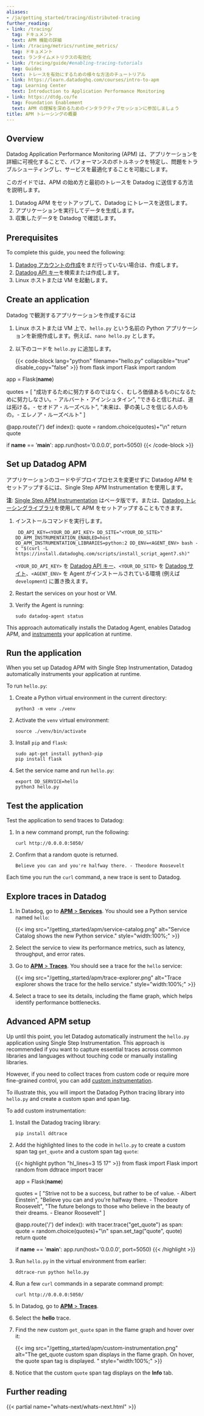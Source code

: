 ```yaml
---
aliases:
- /ja/getting_started/tracing/distributed-tracing
further_reading:
- link: /tracing/
  tag: ドキュメント
  text: APM 機能の詳細
- link: /tracing/metrics/runtime_metrics/
  tag: ドキュメント
  text: ランタイムメトリクスの有効化
- link: /tracing/guide/#enabling-tracing-tutorials
  tag: Guides
  text: トレースを有効にするための様々な方法のチュートリアル
- link: https://learn.datadoghq.com/courses/intro-to-apm
  tag: Learning Center
  text: Introduction to Application Performance Monitoring
- link: https://dtdg.co/fe
  tag: Foundation Enablement
  text: APM の理解を深めるためのインタラクティブセッションに参加しましょう
title: APM トレーシングの概要
---
```


## Overview

Datadog Application Performance Monitoring (APM) は、アプリケーションを詳細に可視化することで、パフォーマンスのボトルネックを特定し、問題をトラブルシューティングし、サービスを最適化することを可能にします。

このガイドでは、APM の始め方と最初のトレースを Datadog に送信する方法を説明します。

1. Datadog APM をセットアップして、Datadog にトレースを送信します。
1. アプリケーションを実行してデータを生成します。
1. 収集したデータを Datadog で確認します。

## Prerequisites

To complete this guide, you need the following:

1. [Datadog アカウントの作成][1]をまだ行っていない場合は、作成します。
1. [Datadog API キー][2]を検索または作成します。
1. Linux ホストまたは VM を起動します。

## Create an application

Datadog で観測するアプリケーションを作成するには

1. Linux ホストまたは VM 上で、`hello.py` という名前の Python アプリケーションを新規作成します。例えば、`nano hello.py` とします。
1. 以下のコードを `hello.py` に追加します。

    {{< code-block lang="python" filename="hello.py" collapsible="true" disable_copy="false" >}}
  from flask import Flask
  import random

  app = Flask(__name__)

  quotes = [
      "成功するために努力するのではなく、むしろ価値あるものになるために努力しなさい。- アルバート・アインシュタイン",
      "できると信じれば、道は拓ける。- セオドア・ルーズベルト",
      "未来は、夢の美しさを信じる人のもの。- エレノア・ルーズベルト"
  ]

  @app.route('/')
  def index():
      quote = random.choice(quotes)+"\n"
      return quote

  if __name__ == '__main__':
      app.run(host='0.0.0.0', port=5050)
  {{< /code-block >}}

## Set up Datadog APM

アプリケーションのコードやデプロイプロセスを変更せずに Datadog APM をセットアップするには、Single Step APM Instrumentation を使用します。

<div class="alert alert-info"><strong>注</strong>: <a href="https://docs.datadoghq.com/tracing/trace_collection/automatic_instrumentation/single-step-apm/">Single Step APM Instrumentation</a> はベータ版です。または、<a href="https://docs.datadoghq.com/tracing/trace_collection/automatic_instrumentation/dd_libraries/">Datadog トレーシングライブラリ</a>を使用して APM をセットアップすることもできます。</div>

1. インストールコマンドを実行します。

   ```shell
    DD_API_KEY=<YOUR_DD_API_KEY> DD_SITE="<YOUR_DD_SITE>" DD_APM_INSTRUMENTATION_ENABLED=host DD_APM_INSTRUMENTATION_LIBRARIES=python:2 DD_ENV=<AGENT_ENV> bash -c "$(curl -L https://install.datadoghq.com/scripts/install_script_agent7.sh)"
    ```

   `<YOUR_DD_API_KEY>` を [Datadog API キー][2]、`<YOUR_DD_SITE>` を [Datadog サイト][7]、`<AGENT_ENV>` を Agent がインストールされている環境 (例えば `development`) に置き換えます。 


1. Restart the services on your host or VM.
1. Verify the Agent is running:

    ```shell
   sudo datadog-agent status
   ```

This approach automatically installs the Datadog Agent, enables Datadog APM, and [instruments][5] your application at runtime.

## Run the application

When you set up Datadog APM with Single Step Instrumentation, Datadog automatically instruments your application at runtime.

To run `hello.py`:

1. Create a Python virtual environment in the current directory:

   ```shell
   python3 -m venv ./venv
   ```

1. Activate the `venv` virtual environment:

   ```shell
   source ./venv/bin/activate
   ```

1. Install `pip` and `flask`:

   ```shell
   sudo apt-get install python3-pip
   pip install flask
   ```

1. Set the service name and run `hello.py`:

   ```shell
   export DD_SERVICE=hello
   python3 hello.py
   ```

## Test the application

Test the application to send traces to Datadog:

1. In a new command prompt, run the following:

   ```shell
   curl http://0.0.0.0:5050/
   ```
1. Confirm that a random quote is returned.
   ```text
   Believe you can and you're halfway there. - Theodore Roosevelt
   ```

Each time you run the `curl` command, a new trace is sent to Datadog.

## Explore traces in Datadog

1. In Datadog, go to [**APM** > **Services**][3]. You should see a Python service named `hello`:

   {{< img src="/getting_started/apm/service-catalog.png" alt="Service Catalog shows the new Python service." style="width:100%;" >}}

1. Select the service to view its performance metrics, such as latency, throughput, and error rates.
1. Go to [**APM** > **Traces**][4]. You should see a trace for the `hello` service:

   {{< img src="/getting_started/apm/trace-explorer.png" alt="Trace explorer shows the trace for the hello service." style="width:100%;" >}}

1. Select a trace to see its details, including the flame graph, which helps identify performance bottlenecks.

## Advanced APM setup

Up until this point, you let Datadog automatically instrument the `hello.py` application using Single Step Instrumentation. This approach is recommended if you want to capture essential traces across common libraries and languages without touching code or manually installing libraries.

However, if you need to collect traces from custom code or require more fine-grained control, you can add [custom instrumentation][6].

To illustrate this, you will import the Datadog Python tracing library into `hello.py` and create a custom span and span tag.

To add custom instrumentation:

1. Install the Datadog tracing library:

   ```shell
   pip install ddtrace
   ```

1. Add the highlighted lines to the code in `hello.py` to create a custom span tag `get_quote` and a custom span tag `quote`:

   {{< highlight python "hl_lines=3 15 17" >}}
    from flask import Flask
    import random
    from ddtrace import tracer

    app = Flask(__name__)

    quotes = [
        "Strive not to be a success, but rather to be of value. - Albert Einstein",
        "Believe you can and you're halfway there. - Theodore Roosevelt",
        "The future belongs to those who believe in the beauty of their dreams. - Eleanor Roosevelt"
    ]

    @app.route('/')
    def index():
        with tracer.trace("get_quote") as span:
            quote = random.choice(quotes)+"\n"
            span.set_tag("quote", quote)
            return quote

    if __name__ == '__main__':
        app.run(host='0.0.0.0', port=5050)
   {{< /highlight >}}

1. Run `hello.py` in the virtual environment from earlier:
   ```shell
   ddtrace-run python hello.py
   ```
1. Run a few `curl` commands in a separate command prompt:
   ```shell
   curl http://0.0.0.0:5050/
   ```
1. In Datadog, go to [**APM** > **Traces**][4].
1. Select the **hello** trace.
1. Find the new custom `get_quote` span in the flame graph and hover over it:

   {{< img src="/getting_started/apm/custom-instrumentation.png" alt="The get_quote custom span displays in the flame graph. On hover, the quote span tag is displayed. " style="width:100%;" >}}

1. Notice that the custom `quote` span tag displays on the **Info** tab.


## Further reading

{{< partial name="whats-next/whats-next.html" >}}

[1]: https://www.datadoghq.com/free-datadog-trial/
[2]: https://app.datadoghq.com/organization-settings/api-keys/
[3]: https://app.datadoghq.com/services
[4]: https://app.datadoghq.com/apm/traces
[5]: /ja/tracing/glossary/#instrumentation
[6]: /ja/tracing/trace_collection/custom_instrumentation/
[7]: /ja/getting_started/site/